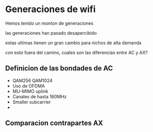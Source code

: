 # Generaciones de wifi

Hemos tenido un monton de generaciones

las generaciones han pasado desapercibido

estas ultimas tienen un gran cambio para nichos de alta demanda

con esto fuera del camino, cuales son las diferencias entre AC y AX?

## Definicion de las bondades de AC

+ QAM256 QAM1024
+ Uso de OFDMA
+ MU-MIMO uplink
+ Canales de hasta 160MHz
+ Smaller subcarrier
+ 

## Comparacion contrapartes AX